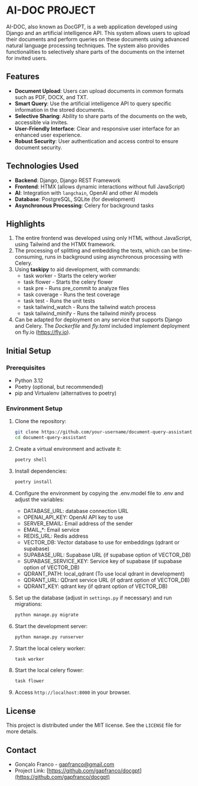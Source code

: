 # AI-DOC PROJECT

AI-DOC, also known as DocGPT, is a web application developed using Django and an artificial intelligence API.
This system allows users to upload their documents and perform queries on these documents
using advanced natural language processing techniques.
The system also provides functionalities to selectively share parts of the documents
on the internet for invited users.

## Features

- **Document Upload**: Users can upload documents in common formats such as PDF, DOCX, and TXT.
- **Smart Query**: Use the artificial intelligence API to query specific information in the stored documents.
- **Selective Sharing**: Ability to share parts of the documents on the web, accessible via invites.
- **User-Friendly Interface**: Clear and responsive user interface for an enhanced user experience.
- **Robust Security**: User authentication and access control to ensure document security.

## Technologies Used

- **Backend**: Django, Django REST Framework
- **Frontend**: HTMX (allows dynamic interactions without full JavaScript)
- **AI**: Integration with `langchain`, OpenAI and other AI models
- **Database**: PostgreSQL, SQLite (for development)
- **Asynchronous Processing**: Celery for background tasks

## Highlights

1. The entire frontend was developed using only HTML without JavaScript, using Tailwind and the HTMX framework.
2. The processing of splitting and embedding the texts, which can be time-consuming, runs
   in background using asynchronous processing with Celery.
3. Using **taskipy** to aid development, with commands:
   - task worker - Starts the celery worker
   - task flower - Starts the celery flower
   - task pre - Runs pre_commit to analyze files
   - task coverage - Runs the test coverage
   - task test - Runs the unit tests
   - task tailwind_watch - Runs the tailwind watch process
   - task tailwind_minify - Runs the tailwind minify process
4. Can be adapted for deployment on any service that supports Django and Celery.
   The *Dockerfile* and *fly.toml* included implement deployment on fly.io (https://fly.io).

## Initial Setup

### Prerequisites

- Python 3.12
- Poetry (optional, but recommended)
- pip and Virtualenv (alternatives to poetry)

### Environment Setup

1. Clone the repository:
   ```bash
   git clone https://github.com/your-username/document-query-assistant.git
   cd document-query-assistant
   ```

2. Create a virtual environment and activate it:
   ```bash
   poetry shell
   ```

3. Install dependencies:
   ```bash
   poetry install
   ```

4. Configure the environment by copying the .env.model file to .env and adjust the variables:
   - DATABASE_URL: database connection URL
   - OPENAI_API_KEY: OpenAI API key to use
   - SERVER_EMAIL: Email address of the sender
   - EMAIL_*: Email service
   - REDIS_URL: Redis address
   - VECTOR_DB: Vector database to use for embeddings (qdrant or supabase)
   - SUPABASE_URL: Supabase URL (if supabase option of VECTOR_DB)
   - SUPABASE_SERVICE_KEY: Service key of supabase (if supabase option of VECTOR_DB)
   - QDRANT_PATH: local_qdrant (To use local qdrant in development)
   - QDRANT_URL: QDrant service URL (if qdrant option of VECTOR_DB)
   - QDRANT_KEY: qdrant key (if qdrant option of VECTOR_DB)

5. Set up the database (adjust in `settings.py` if necessary) and run migrations:
   ```bash
   python manage.py migrate
   ```

6. Start the development server:
   ```bash
   python manage.py runserver
   ```

7. Start the local celery worker:
   ```bash
   task worker
   ```

8. Start the local celery flower:
   ```bash
   task flower
   ```

9. Access `http://localhost:8000` in your browser.

## License

This project is distributed under the MIT license. See the `LICENSE` file for more details.

## Contact

- Gonçalo Franco - [gapfranco@gmail.com](mailto:gapfranco@gmail.com)
- Project Link: [https://github.com/gapfranco/docgpt](https://github.com/gapfranco/docgpt)
